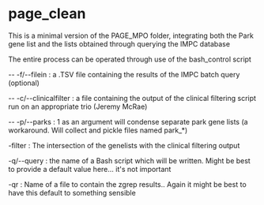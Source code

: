 # page_clean

This is a minimal version of the PAGE_MPO folder, integrating both the Park gene list and the lists obtained through querying the IMPC database

The entire process can be operated through use of the bash_control script

-- -f/--filein : a .TSV file containing the results of the IMPC batch query (optional)

-- -c/--clinicalfilter : a file containing the output of the clinical filtering script run on an appropriate trio (Jeremy McRae)

-- -p/--parks : 1 as an argument will condense separate park gene lists (a workaround. Will collect and pickle files named park_*)

-filter : The intersection of the genelists with the clinical filtering output

-q/--query : the name of a Bash script which will be written. Might be best to provide a default value here... it's not important 

-qr : Name of a file to contain the zgrep results.. Again it might be best to have this default to something sensible
